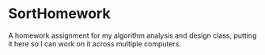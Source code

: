 # SortHomework
A homework assignment for my algorithm analysis and design class, putting it here so I can work on it across multiple computers.

